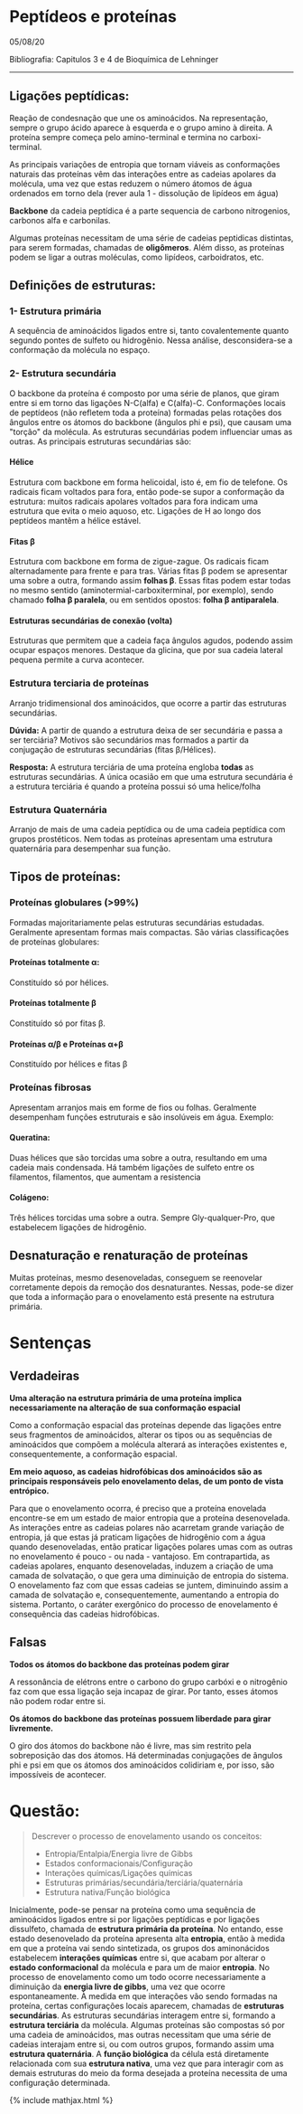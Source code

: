 # Peptídeos e proteínas

05/08/20

Bibliografia: Capitulos 3 e 4 de Bioquímica de Lehninger

---

## Ligações peptídicas:

Reação de condesnação que une os aminoácidos. Na representação, sempre o grupo ácido aparece à esquerda e o grupo amino à direita. A proteína sempre começa pelo amino-terminal e termina no carboxi-terminal.

As principais variações de entropia que tornam viáveis as conformações naturais das proteínas vêm das interações entre as cadeias apolares da molécula, uma vez que estas reduzem o número átomos de água ordenados em torno dela (rever aula 1 - dissolução de lipídeos em água)

**Backbone** da cadeia peptídica é a parte sequencia de carbono nitrogenios, carbonos alfa e carbonilas.

Algumas proteínas necessitam de uma série de cadeias peptidicas distintas, para serem formadas, chamadas de **oligômeros**. Além disso, as proteínas podem se ligar a outras moléculas, como lipídeos, carboidratos, etc. 

## Definições de estruturas:

### 1- Estrutura primária

A sequência de aminoácidos ligados entre si, tanto covalentemente quanto segundo pontes de sulfeto ou hidrogênio. Nessa análise, desconsidera-se a conformação da molécula no espaço.

### 2- Estrutura secundária

O backbone da proteína é composto por uma série de planos, que giram entre si em torno das ligações N-C(alfa) e C(alfa)-C. Conformações locais de peptídeos (não refletem toda a proteína) formadas pelas rotações dos ângulos entre os átomos do backbone (ângulos phi e psi), que causam uma "torção" da molécula. As estruturas secundárias podem influenciar umas as outras. As principais estruturas secundárias são:

#### Hélice

Estrutura com backbone em forma helicoidal, isto é, em fio de telefone. Os radicais ficam voltados para fora, então pode-se supor a conformação da estrutura: muitos radicais apolares voltados para fora indicam uma estrutura que evita o meio aquoso, etc. Ligações de H ao longo dos peptídeos mantêm a hélice estável.

#### Fitas β

Estrutura com backbone em forma de zigue-zague. Os radicais ficam alternadamente para frente e para tras. Várias fitas β podem se apresentar uma sobre a outra, formando assim **folhas β**. Essas fitas podem estar todas no mesmo sentido (aminotermial-carboxiterminal, por exemplo), sendo chamado **folha β paralela**, ou em sentidos opostos: **folha β antiparalela**.

#### Estruturas secundárias de conexão (volta)

Estruturas que permitem que a cadeia faça ângulos agudos, podendo assim ocupar  espaços menores. Destaque da glicina, que por sua cadeia lateral pequena permite a curva acontecer.

### Estrutura terciaria de proteínas

Arranjo tridimensional dos aminoácidos, que ocorre a partir das estruturas secundárias.

**Dúvida:** A partir de quando a estrutura deixa de ser secundária e passa a ser terciária? Motivos são secundários mas formados a partir da conjugação de estruturas secundárias (fitas β/Hélices).

**Resposta:** A estrutura terciária de uma proteína engloba **todas** as estruturas secundárias. A única ocasião em que uma estrutura secundária é a estrutura terciária é quando a proteína possui só uma helice/folha

### Estrutura Quaternária

Arranjo de mais de uma cadeia peptídica ou de uma cadeia peptídica com grupos prostéticos. Nem todas as proteínas apresentam uma estrutura quaternária para desempenhar sua função. 

## Tipos de proteínas:

### Proteínas globulares (>99%)

Formadas majoritariamente pelas estruturas secundárias estudadas. Geralmente apresentam formas mais compactas. São várias classificações de proteínas globulares:

#### Proteínas totalmente α:

Constituído só por hélices.

#### Proteínas totalmente β

Constituído só por fitas β. 

#### Proteínas α/β e Proteínas α+β

Constituído por hélices e fitas β

### Proteínas fibrosas

Apresentam arranjos mais em forme de fios ou folhas. Geralmente desempenham funções estruturais e são insolúveis em água. Exemplo:

#### Queratina:

Duas hélices que são torcidas uma sobre a outra, resultando em uma cadeia mais condensada. Há também ligações de sulfeto entre os filamentos, filamentos, que aumentam a resistencia

#### Colágeno:

Três hélices torcidas uma sobre a outra. Sempre Gly-qualquer-Pro, que estabelecem ligações de hidrogênio.

## Desnaturação e renaturação de proteínas

Muitas proteínas, mesmo desenoveladas, conseguem se reenovelar corretamente depois da remoção dos desnaturantes. Nessas, pode-se dizer que toda a informação para o enovelamento está presente na estrutura primária.

# Sentenças

## Verdadeiras

**Uma alteração na estrutura primária de uma proteína implica necessariamente na alteração de sua conformação espacial**

Como a conformação espacial das proteínas depende das ligações entre seus fragmentos de aminoácidos, alterar os tipos ou as sequências de aminoácidos que compõem a molécula alterará as interações existentes e, consequentemente, a conformação espacial.

**Em meio aquoso, as cadeias hidrofóbicas dos aminoácidos são as principais responsáveis pelo enovelamento delas, de um ponto de vista entrópico.**

Para que o enovelamento ocorra, é preciso que a proteína enovelada encontre-se em um estado de maior entropia que a proteína desenovelada. As interações entre as cadeias polares não acarretam grande variação de entropia, já que estas já praticam ligações de hidrogênio com a água quando desenoveladas, então praticar ligações polares umas com as outras no enovelamento é pouco - ou nada - vantajoso. Em contrapartida, as cadeias apolares, enquanto desenoveladas, induzem a criação de uma camada de solvatação, o que gera uma diminuição de entropia do sistema. O enovelamento faz com que essas cadeias se juntem, diminuindo assim a camada de solvatação e, consequentemente, aumentando a entropia do sistema. Portanto, o caráter exergônico do processo de enovelamento é consequência das cadeias hidrofóbicas.

## Falsas

**Todos os átomos do backbone das proteínas podem girar**

A ressonância de elétrons entre o carbono do grupo carbóxi e o nitrogênio faz com que essa ligação seja incapaz de girar. Por tanto, esses átomos não podem rodar entre si.

**Os átomos do backbone das proteínas possuem liberdade para girar livremente.**

O giro dos átomos do backbone não é livre, mas sim restrito pela sobreposição das dos átomos. Há determinadas conjugações de ângulos phi e psi em que os átomos dos aminoácidos colidiriam e, por isso, são impossíveis de acontecer.

# Questão:

> Descrever o processo de enovelamento usando os conceitos:
>
>* Entropia/Entalpia/Energia livre de Gibbs
>* Estados conformacionais/Configuração
>* Interações químicas/Ligações químicas
>* Estruturas primárias/secundária/terciária/quaternária
>* Estrutura nativa/Função biológica

Inicialmente, pode-se pensar na proteína como uma sequência de aminoácidos ligados entre si por ligações peptídicas e por ligações dissulfeto, chamada de **estrutura primária da proteína**. No entando, esse estado desenovelado da proteína apresenta alta **entropia**, então à medida em que a proteína vai sendo sintetizada, os grupos dos aminonácidos estabelecem **interações químicas** entre si, que acabam por alterar o **estado conformacional** da molécula e para um de maior **entropia**. No processo de enovelamento como um todo ocorre necessariamente a diminuição da **energia livre de gibbs**, uma vez que ocorre espontaneamente. À medida em que interações vão sendo formadas na proteína, certas configurações locais aparecem, chamadas de **estruturas secundárias**. As estruturas secundárias interagem entre si, formando a **estrutura terciária** da molécula. Algumas proteínas são compostas só por uma cadeia de aminoácidos, mas outras necessitam que uma série de cadeias interajam entre si, ou com outros grupos, formando assim uma **estrutura quaternária**. A **função biológica** da célula está diretamente relacionada com sua **estrutura nativa**, uma vez que para interagir com as demais estruturas do meio da forma desejada a proteína necessita de uma configuração determinada.

{% include mathjax.html %}